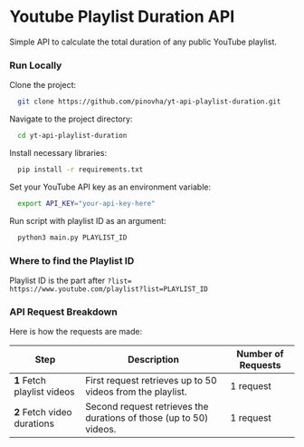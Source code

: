 # Youtube Playlist Duration API
Simple API to calculate the total duration of any public YouTube playlist.

### Run Locally

Clone the project:

```bash
  git clone https://github.com/pinovha/yt-api-playlist-duration.git
```

Navigate to the project directory:

```bash
  cd yt-api-playlist-duration
```

Install necessary libraries:
```bash
  pip install -r requirements.txt
```

Set your YouTube API key as an environment variable:

```bash
  export API_KEY="your-api-key-here"
```

Run script with playlist ID as an argument:

```bash
  python3 main.py PLAYLIST_ID
```

### Where to find the Playlist ID
Playlist ID is the part after `?list=` \
`https://www.youtube.com/playlist?list=PLAYLIST_ID` 

### API Request Breakdown

Here is how the requests are made:

|**Step**|**Description**|**Number of Requests**|
|----|----|----|
|**1** Fetch playlist videos| First request retrieves up to 50 videos from the playlist.| 1 request|
|**2** Fetch video durations| Second request retrieves the durations of those (up to 50) videos. | 1 request |
